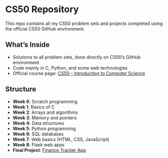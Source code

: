 # CS50 Repository

This repo contains all my CS50 problem sets and projects completed using the official CS50 GitHub environment.

## What’s Inside

- Solutions to all problem sets, done directly on CS50’s GitHub environment
- Code mainly in C, Python, and some web technologies
- Official course page: [CS50 – Introduction to Computer Science](https://cs50.harvard.edu/x/2025/)

## Structure

- **Week 0**: Scratch programming  
- **Week 1**: Basics of C  
- **Week 2**: Arrays and algorithms  
- **Week 3**: Memory and pointers  
- **Week 4**: Data structures  
- **Week 5**: Python programming  
- **Week 6**: SQL databases  
- **Week 7**: Web basics (HTML, CSS, JavaScript)  
- **Week 8**: Flask web apps  
- **Final Project**: [Finance Tracker App](https://github.com/arthurriosprogramador/Lumen)
